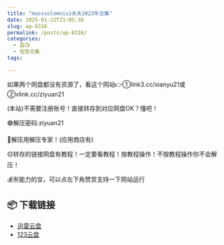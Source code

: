 ```yaml
---
title: "masssolemnisz夫夫2023年合集"
date: 2025-01-22T21:05:38
slug: wp-8316
permalink: /posts/wp-8316/
categories:
  - 盖📺
  - 恰饭合集
tags:

---
```


如果两个网盘都没有资源了，看这个网站👉①link3.cc/xianyu21或②vlink.cc/ziyuan21

(本站)不需要注册账号！直接转存到对应网盘OK？懂吧！

🟢解压密码:ziyuan21

🔵解压用解压专家！(应用商店有)

🟡转存的链接网盘有教程！一定要看教程！按教程操作！不按教程操作你不会解压！

💰🈶能力的宝，可以点左下角赞赏支持一下网站运行

## 📦 下载链接
- [迅雷云盘](https://blziyuan21.com/pay-download/8316?key=a4f6e450f8&down_id=0)
- [123云盘](https://blziyuan21.com/pay-download/8316?key=a4f6e450f8&down_id=1)

